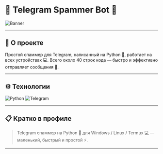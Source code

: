 # 📱 Telegram Spammer Bot 🚀

![Banner](https://user-images.githubusercontent.com/yourusername/yourbannerimage.png)  
<!-- Здесь можно вставить ссылку на баннер, я могу помочь с дизайном -->

---

## 🚀 О проекте

Простой спаммер для Telegram, написанный на Python 🐍, работает на всех устройствах 💻. Всего около 40 строк кода — быстро и эффективно отправляет сообщения 📩.

---

## ⚙️ Технологии

![Python](https://img.shields.io/badge/Python-3.7%2B-blue?logo=python&style=for-the-badge) ![Telegram](https://img.shields.io/badge/Telegram-Bot-blue?logo=telegram&style=for-the-badge)

---

## 📋 Кратко в профиле

> Telegram спаммер на Python 🐍 для Windows / Linux / Termux 💻 — маленький, быстрый и простой ⚡.

---
